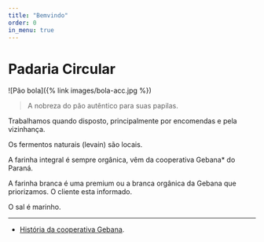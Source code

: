 ```yaml
---
title: "Bemvindo"
order: 0
in_menu: true
---
```

# Padaria Circular

![Pão bola]({% link images/bola-acc.jpg %})
> A nobreza do pão autêntico para suas papilas.

Trabalhamos quando disposto, principalmente por encomendas e pela vizinhança.

Os fermentos naturais (levain) são locais.

A farinha integral é sempre orgânica, vêm da cooperativa Gebana* do Paraná.

A farinha branca é uma premium ou a branca orgânica da Gebana que priorizamos. O cliente esta informado.

O sal é marinho. 

---

* [História da cooperativa Gebana](https://www.gebana.com.br/nossahistoria/). 